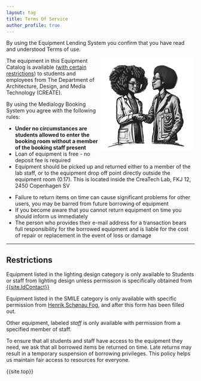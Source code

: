 ```yaml
---
layout: tag
title: Terms Of Service
author_profile: true
---
```

<a href = "#top"></a>
By using the Equipment Lending System you confirm that you have read and understood Terms of use. 

<img align="right" src="/assets/images/terms.png">

The equipment in this Equipment Catalog is available ([with certain restrictions](#restrictions)) to students and employees from The Department of Architecture, Design, and Media Technology (CREATE).

By using the Medialogy Booking System you agree with the following rules:

- **Under no circumstances are students allowed to enter the booking room without a member of the booking staff present**
- Loan of equipment is free - no deposit fee is required
- Equipment should be picked up and returned either to a member of the lab staff, or to the equipment drop off point directly outside the equipment room (0.17). This is located inside the CreaTech Lab, FKJ 12, 2450 Copenhagen SV
<!-- - Equipment can be picked up and returned only during open hours -->
- Failure to return items on time can cause significant problems for other users, you may be barred from future borrowing of equipment
- If you become aware that you cannot return equipment on time you should inform us immediately
- The person who provides their e-mail address for a transaction bears full responsibility for the borrowed equipment and is liable for the cost of repair or replacement in the event of loss or damage

______

<a href="#restrictions"></a>
## Restrictions


Equipment listed in the lighting design category is only available to Students or staff from lighting design unless permission is specifically obtained from <a href="mailto:ldMail" subject = "Lighting Equipment"> {{site.ldContact}}</a>

Equipment listed in the SMILE category is only available with specific permission from <a href = "mailto:hsf@create.aau.dk" subject = "SMILE Equipment">Henrik Schønau Fog</a>, and after this form has been filled out.

Other equipment, labeled *staff* is only available with permission from a specified member of staff.

To ensure that all students and staff have access to the equipment they need, we ask that all borrowed items be returned on time. Late returns may result in a temporary suspension of borrowing privileges. This policy helps us maintain fair access to resources for everyone.


{{site.top}}